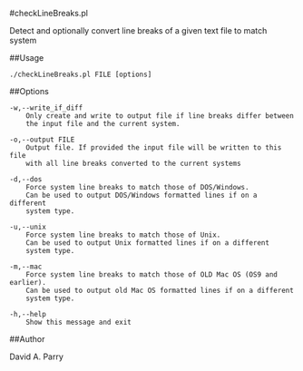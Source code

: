 #checkLineBreaks.pl

Detect and optionally convert line breaks of a given text file to match system

##Usage 

    ./checkLineBreaks.pl FILE [options]

##Options
    
    -w,--write_if_diff
        Only create and write to output file if line breaks differ between
        the input file and the current system.
        
    -o,--output FILE
        Output file. If provided the input file will be written to this file 
        with all line breaks converted to the current systems

    -d,--dos
        Force system line breaks to match those of DOS/Windows. 
        Can be used to output DOS/Windows formatted lines if on a different 
        system type.

    -u,--unix
        Force system line breaks to match those of Unix.
        Can be used to output Unix formatted lines if on a different 
        system type.

    -m,--mac
        Force system line breaks to match those of OLD Mac OS (OS9 and earlier).
        Can be used to output old Mac OS formatted lines if on a different 
        system type.

    -h,--help
        Show this message and exit

##Author

David A. Parry

 
